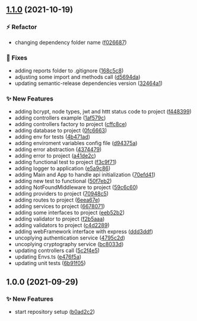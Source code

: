 ## [1.1.0](https://github.com/lucsimao/node-api-template/compare/v1.0.0...v1.1.0) (2021-10-19)


### :zap: Refactor

* changing dependency folder name ([f026687](https://github.com/lucsimao/node-api-template/commit/f02668777328b1bf1d923bc63c7808268351dcaa))


### :bug: Fixes

* adding reports folder to .gitignore ([168c5c8](https://github.com/lucsimao/node-api-template/commit/168c5c8be5fa5027e29dcb8b9350d17cc6f22ac8))
* adjusting some import and methods call ([d5694da](https://github.com/lucsimao/node-api-template/commit/d5694dade7c90de8ed21f1f2c354a039b03be039))
* updating semantic-release dependencies version ([32464a1](https://github.com/lucsimao/node-api-template/commit/32464a1e3279b06c998606062fd9752c747b86fe))


### :sparkles: New Features

* adding bcrypt, node types, jwt and httt status code to project ([f448399](https://github.com/lucsimao/node-api-template/commit/f448399335480880257db7aea7fdfe3d1029949e))
* adding controllers example ([1af579c](https://github.com/lucsimao/node-api-template/commit/1af579ca291a86eb032ab56cc0343f10ceacfd9e))
* adding controllers factory to project ([cffc8ce](https://github.com/lucsimao/node-api-template/commit/cffc8cef5975005f8ce8df5e59a99977f46c15ee))
* adding database to project ([0fc6663](https://github.com/lucsimao/node-api-template/commit/0fc6663d88b23e210c9942458c5a35d73ef05ed5))
* adding env for tests ([4b471ad](https://github.com/lucsimao/node-api-template/commit/4b471ad8e28d44f335301e27083f5aa26eb3f64d))
* adding enviroment variables config file ([d94375a](https://github.com/lucsimao/node-api-template/commit/d94375a9f5df679b52a8a53f5ee316c6b8a18a05))
* adding error abstraction ([4374479](https://github.com/lucsimao/node-api-template/commit/437447967d1c5323deb668fed38daf60e3912220))
* adding error to project ([a41de2c](https://github.com/lucsimao/node-api-template/commit/a41de2c41ec9f40ab59b9de06f329208d171dc7c))
* adding functional test to project ([f3c9f71](https://github.com/lucsimao/node-api-template/commit/f3c9f71479d20fe2927c6a19fd95a4924b96d5cd))
* adding logger to application ([e5a9c86](https://github.com/lucsimao/node-api-template/commit/e5a9c86bf0de4c43f675b54e572a2ca11a8d23f9))
* adding Main and App to handle api initialization ([70efd41](https://github.com/lucsimao/node-api-template/commit/70efd41358a8211428c96a3c14f144fa85a5f19c))
* adding new test to functional ([50f7eb2](https://github.com/lucsimao/node-api-template/commit/50f7eb2b71cce260a64b84b8e9f87d09ce402eb8))
* adding NotFoundMiddleware to project ([59c6c60](https://github.com/lucsimao/node-api-template/commit/59c6c60bc16a4bbb0ee8099c90c4bb5d81d72c55))
* adding providers to project ([70948c5](https://github.com/lucsimao/node-api-template/commit/70948c54b19cab2f564cb62afe4aa0fa59fd5c8f))
* adding routes to project ([6eea67e](https://github.com/lucsimao/node-api-template/commit/6eea67e5f40ffaa2697fbaef7672c292eab177ba))
* adding services to project ([6678071](https://github.com/lucsimao/node-api-template/commit/6678071d44ced6af38ac7210f579db620912e041))
* adding some interfaces to project ([eeb52b2](https://github.com/lucsimao/node-api-template/commit/eeb52b2281af19830ae22a3de46a7a909634ae4d))
* adding validator to project ([f2b5aaa](https://github.com/lucsimao/node-api-template/commit/f2b5aaa2c3ee3cd215da5225177c0b4c4c577910))
* adding validators to project ([c4d2289](https://github.com/lucsimao/node-api-template/commit/c4d22892fb5e491f5bb673d1686506b35c29931a))
* adding webFramework interface with express ([ddd3ddf](https://github.com/lucsimao/node-api-template/commit/ddd3ddf1779c4c32e7f451cf46f64b6c46662724))
* uncoplying authentication service ([4795c2d](https://github.com/lucsimao/node-api-template/commit/4795c2d4cac5f01e2ec39aa2b95f24e3b2e98f7b))
* uncoplying cryptography service ([bc8033d](https://github.com/lucsimao/node-api-template/commit/bc8033da6ecdf8f2a9aee323e2a54aa338134148))
* updating controllers call ([5c2f4e5](https://github.com/lucsimao/node-api-template/commit/5c2f4e5f5419a7a9a8869717c9be3e9797aa65d2))
* updating Envs.ts ([e476f5a](https://github.com/lucsimao/node-api-template/commit/e476f5a7852680f5fdbbeff29a32bca6096a6367))
* updating unit tests ([6b91f05](https://github.com/lucsimao/node-api-template/commit/6b91f05b1d58dc65ee8da37a542122eb68dfa254))

## 1.0.0 (2021-09-29)


### :sparkles: New Features

* start repository setup ([b0ad2c2](https://github.com/lucsimao/node-api-template/commit/b0ad2c2e25d026943f39bd5a387fb825806d9dec))

